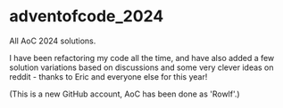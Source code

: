 # adventofcode_2024

All AoC 2024 solutions.

I have been refactoring my code all the time, and have also 
added a few solution variations based on discussions and 
some very clever ideas on reddit - thanks to Eric and 
everyone else for this year!

(This is a new GitHub account, AoC has been done as 'Rowlf'.)
